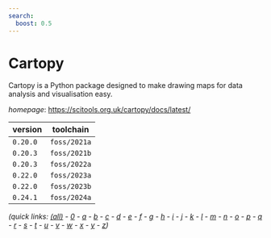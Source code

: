 ```yaml
---
search:
  boost: 0.5
---
```

# Cartopy

Cartopy is a Python package designed to make drawing maps for data analysis and visualisation easy.

*homepage*: <https://scitools.org.uk/cartopy/docs/latest/>

version | toolchain
--------|----------
``0.20.0`` | ``foss/2021a``
``0.20.3`` | ``foss/2021b``
``0.20.3`` | ``foss/2022a``
``0.22.0`` | ``foss/2023a``
``0.22.0`` | ``foss/2023b``
``0.24.1`` | ``foss/2024a``


*(quick links: [(all)](../index.md) - [0](../0/index.md) - [a](../a/index.md) - [b](../b/index.md) - [c](../c/index.md) - [d](../d/index.md) - [e](../e/index.md) - [f](../f/index.md) - [g](../g/index.md) - [h](../h/index.md) - [i](../i/index.md) - [j](../j/index.md) - [k](../k/index.md) - [l](../l/index.md) - [m](../m/index.md) - [n](../n/index.md) - [o](../o/index.md) - [p](../p/index.md) - [q](../q/index.md) - [r](../r/index.md) - [s](../s/index.md) - [t](../t/index.md) - [u](../u/index.md) - [v](../v/index.md) - [w](../w/index.md) - [x](../x/index.md) - [y](../y/index.md) - [z](../z/index.md))*

